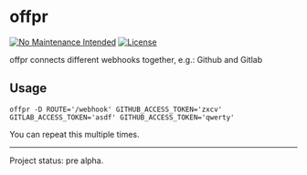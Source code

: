 offpr
=====
[![No Maintenance Intended](http://unmaintained.tech/badge.svg)](http://unmaintained.tech)
[![License](https://img.shields.io/badge/license-Apache--2.0%20OR%20MIT-blue.svg)](https://opensource.org/licenses/Apache-2.0)

offpr connects different webhooks together, e.g.: Github and Gitlab

## Usage

    offpr -D ROUTE='/webhook' GITHUB_ACCESS_TOKEN='zxcv' GITLAB_ACCESS_TOKEN='asdf' GITHUB_ACCESS_TOKEN='qwerty'

You can repeat this multiple times.

---

Project status: pre alpha.
